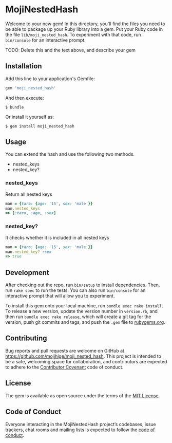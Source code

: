 # MojiNestedHash

Welcome to your new gem! In this directory, you'll find the files you need to be able to package up your Ruby library into a gem. Put your Ruby code in the file `lib/moji_nested_hash`. To experiment with that code, run `bin/console` for an interactive prompt.

TODO: Delete this and the text above, and describe your gem

## Installation

Add this line to your application's Gemfile:

```ruby
gem 'moji_nested_hash'
```

And then execute:

    $ bundle

Or install it yourself as:

    $ gem install moji_nested_hash

## Usage

You can extend the hash and use the following two methods.

- nested_keys
- nested_key?

### nested_keys
Return all nested keys

```ruby
man = {taro: {age: '15', sex: 'male'}}
man.nested_keys
=> [:taro, :age, :sex]
``` 
### nested_key?
It checks whether it is included in all nested keys
```ruby
man = {taro: {age: '15', sex: 'male'}}
man.nested_key? :sex
=> true
``` 

## Development

After checking out the repo, run `bin/setup` to install dependencies. Then, run `rake spec` to run the tests. You can also run `bin/console` for an interactive prompt that will allow you to experiment.

To install this gem onto your local machine, run `bundle exec rake install`. To release a new version, update the version number in `version.rb`, and then run `bundle exec rake release`, which will create a git tag for the version, push git commits and tags, and push the `.gem` file to [rubygems.org](https://rubygems.org).

## Contributing

Bug reports and pull requests are welcome on GitHub at https://github.com/mojihige/moji_nested_hash. This project is intended to be a safe, welcoming space for collaboration, and contributors are expected to adhere to the [Contributor Covenant](http://contributor-covenant.org) code of conduct.

## License

The gem is available as open source under the terms of the [MIT License](https://opensource.org/licenses/MIT).

## Code of Conduct

Everyone interacting in the MojiNestedHash project’s codebases, issue trackers, chat rooms and mailing lists is expected to follow the [code of conduct](https://github.com/mojihige/moji_nested_hash/blob/master/CODE_OF_CONDUCT.md).
